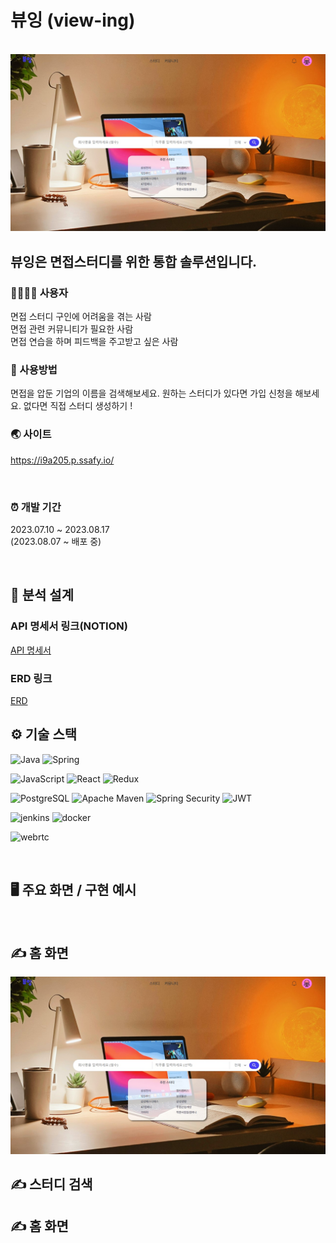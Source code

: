 # 뷰잉 (view-ing)

<br>

<img src="/img/home.jpg" width="1000"/>

<br>

## 뷰잉은 면접스터디를 위한 통합 솔루션입니다.

### 👨‍👩‍👧‍👦 사용자

면접 스터디 구인에 어려움을 겪는 사람<br>
면접 관련 커뮤니티가 필요한 사람<br>
면접 연습을 하며 피드백을 주고받고 싶은 사람

### 💁 사용방법

면접을 압둔 기업의 이름을 검색해보세요.
원하는 스터디가 있다면 가입 신청을 해보세요.
없다면 직접 스터디 생성하기 !

### 🌏 사이트

https://i9a205.p.ssafy.io/

<br>

### ⏰ 개발 기간

2023.07.10 ~ 2023.08.17
<br>
(2023.08.07 ~ 배포 중)

<br>

## 📁 분석 설계

### API 명세서 링크(NOTION)
[API 명세서](https://imported-blouse-29a.notion.site/api-76df542ba576406a9385ba7b7cf879d2?pvs=4)

### ERD 링크
[ERD](https://www.erdcloud.com/d/T43jjEq9d8XXDzow6)

## ⚙️ 기술 스택

![Java](https://img.shields.io/badge/OpenJDK-ED8B00?style=for-the-badge&logo=openjdk&logoColor=white)
![Spring](https://img.shields.io/badge/Spring-6DB33F.svg?&style=for-the-badge&logo=Spring&logoColor=white)

![JavaScript](https://img.shields.io/badge/JavaScript-323330?style=for-the-badge&logo=javascript&logoColor=F7DF1E)
![React](https://img.shields.io/badge/React-20232A?style=for-the-badge&logo=react&logoColor=61DAFB)
![Redux](https://img.shields.io/badge/Redux-764ABC?style=for-the-badge&logo=Redux&logoColor=white)


![PostgreSQL](https://img.shields.io/badge/PostgreSQL-4169E1?style=for-the-badge&logo=PostgreSQL&logoColor=white/)
![Apache Maven](https://img.shields.io/badge/Apache%20Maven-C71A36.svg?&style=for-the-badge&logo=Apache%20Maven&logoColor=white)
![Spring Security](https://img.shields.io/badge/Spring%20Security-6DB33F.svg?&style=for-the-badge&logo=Spring%20Security&logoColor=white)
![JWT](https://img.shields.io/badge/JWT-000000?style=for-the-badge&logo=JSON%20web%20tokens&logoColor=white)

![jenkins](https://img.shields.io/badge/jenkins-D24939?style=for-the-badge&logo=jenkins&logoColor=white)
![docker](https://img.shields.io/badge/docker-2496ED?style=for-the-badge&logo=docker&logoColor=white)

![webrtc](https://img.shields.io/badge/webrtc-333333?style=for-the-badge&logo=webrtc&logoColor=white)


<br>

## 🖥️ 주요 화면 / 구현 예시

<br>


 ## ✍ 홈 화면
 <img src="/img/home.jpg" width="1000"/>


 ## ✍ 스터디 검색


 ## ✍ 홈 화면


